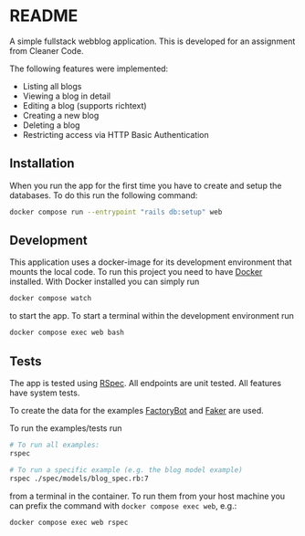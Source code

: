 # README

A simple fullstack webblog application. This is developed for an assignment from Cleaner Code.

The following features were implemented:
- Listing all blogs
- Viewing a blog in detail
- Editing a blog (supports richtext)
- Creating a new blog
- Deleting a blog
- Restricting access via HTTP Basic Authentication

## Installation

When you run the app for the first time you have to create and setup the databases. To do this run the following command:

```sh
docker compose run --entrypoint "rails db:setup" web
```

## Development

This application uses a docker-image for its development environment that mounts the local code.
To run this project you need to have [Docker](https://www.docker.com/) installed. With Docker installed
you can simply run

```sh
docker compose watch
```

to start the app. To start a terminal within the development environment run

```sh
docker compose exec web bash
```

## Tests

The app is tested using [RSpec](https://rspec.info). All endpoints are unit tested. All features have system tests.

To create the data for the examples [FactoryBot](https://github.com/thoughtbot/factory_bot_rails) and [Faker](https://github.com/faker-ruby/faker) are used.

To run the examples/tests run

```sh
# To run all examples:
rspec

# To run a specific example (e.g. the blog model example)
rspec ./spec/models/blog_spec.rb:7
```

from a terminal in the container. To run them from your host machine you can prefix the command with `docker compose exec web`, e.g.:

```sh
docker compose exec web rspec
```

